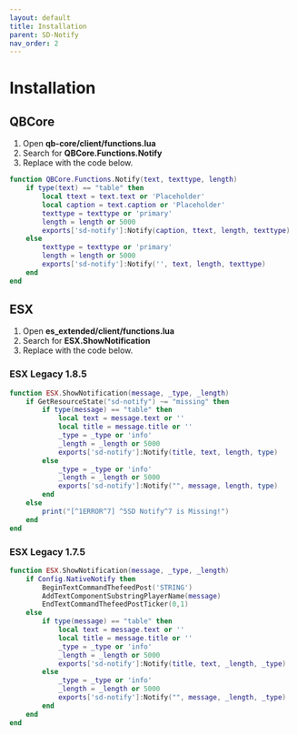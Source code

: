 ```yaml
---
layout: default
title: Installation
parent: SD-Notify
nav_order: 2
---
```


# Installation

## QBCore

1. Open **qb-core/client/functions.lua**
2. Search for **QBCore.Functions.Notify**
3. Replace with the code below.

```lua
function QBCore.Functions.Notify(text, texttype, length)
    if type(text) == "table" then
        local ttext = text.text or 'Placeholder'
        local caption = text.caption or 'Placeholder'
        texttype = texttype or 'primary'
        length = length or 5000
        exports['sd-notify']:Notify(caption, ttext, length, texttype)
    else
        texttype = texttype or 'primary'
        length = length or 5000
        exports['sd-notify']:Notify('', text, length, texttype)
    end
end
```

## ESX

1. Open **es_extended/client/functions.lua**
2. Search for **ESX.ShowNotification**
3. Replace with the code below.

### ESX Legacy 1.8.5
```lua
function ESX.ShowNotification(message, _type, _length)
    if GetResourceState("sd-notify") ~= "missing" then
        if type(message) == "table" then
            local text = message.text or ''
            local title = message.title or ''
            _type = _type or 'info'
            _length = _length or 5000
            exports['sd-notify']:Notify(title, text, length, type)
        else
            _type = _type or 'info'
            _length = _length or 5000
            exports['sd-notify']:Notify("", message, length, type)
        end
    else
        print("[^1ERROR^7] ^5SD Notify^7 is Missing!")
    end
end
```

### ESX Legacy 1.7.5
```lua
function ESX.ShowNotification(message, _type, _length)
    if Config.NativeNotify then 
        BeginTextCommandThefeedPost('STRING')
        AddTextComponentSubstringPlayerName(message)
        EndTextCommandThefeedPostTicker(0,1)
    else
        if type(message) == "table" then
            local text = message.text or ''
            local title = message.title or ''
            _type = _type or 'info'
            _length = _length or 5000
            exports['sd-notify']:Notify(title, text, _length, _type)
        else
            _type = _type or 'info'
            _length = _length or 5000
            exports['sd-notify']:Notify("", message, _length, _type)
        end
    end
end
```